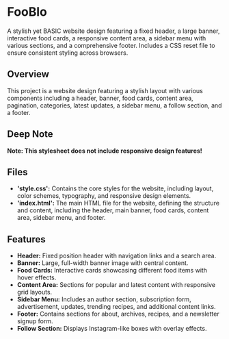 # FooBlo

A stylish yet BASIC website design featuring a fixed header, a large banner, interactive food cards, a responsive content area, a sidebar menu with various sections, and a comprehensive footer. Includes a CSS reset file to ensure consistent styling across browsers.


## Overview

This project is a website design featuring a stylish layout with various components including a header, banner, food cards, content area, pagination, categories, latest updates, a sidebar menu, a follow section, and a footer.


## Deep Note

**Note: This stylesheet does not include responsive design features!**


## Files

- **'style.css':** Contains the core styles for the website, including layout, color schemes, typography, and responsive design elements.
- **'index.html':** The main HTML file for the website, defining the structure and content, including the header, main banner, food cards, content area, sidebar menu, and footer.


## Features

- **Header:** Fixed position header with navigation links and a search area.
- **Banner:** Large, full-width banner image with central content.
- **Food Cards:** Interactive cards showcasing different food items with hover effects.
- **Content Area:** Sections for popular and latest content with responsive grid layouts.
- **Sidebar Menu:** Includes an author section, subscription form, advertisement, updates, trending recipes, and additional content links.
- **Footer:** Contains sections for about, archives, recipes, and a newsletter signup form.
- **Follow Section:** Displays Instagram-like boxes with overlay effects.
